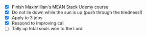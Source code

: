 - [X] Finish Maximillian's MEAN Stack Udemy course
- [X] Do not lie down while the sun is up (push through the tiredness!)
- [X] Apply to 3 jobs
- [X] Respond to Improving call
- [ ] Tally up total souls won to the Lord
